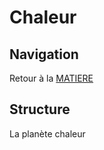 # Chaleur

## Navigation
Retour à la [MATIERE](../README.md) <br>    

## Structure

La planète chaleur


